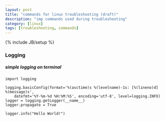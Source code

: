 ```yaml
---
layout: post
title: "commands for linux troubleshooting (draft)"
description: "imp commands used during troubleshooting"
category: [linux]
tags: [troubleshooting, commands]
---
```

{% include JB/setup %}

### Logging

##### simple logging on terminal
```
import logging

logging.basicConfig(format='%(asctime)s %(levelname)-1s: [%(lineno)d] %(message)s',
    datefmt='%Y-%m-%d %H:%M:%S', encoding='utf-8', level=logging.INFO)
logger = logging.getLogger(__name__)
logger.propagate = True

logger.info("Hello World!")
```
